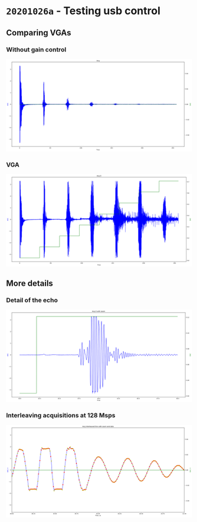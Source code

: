 # `20201026a` - Testing usb control

## Comparing VGAs

### Without gain control

![](/matty/20201026a/images/no_vga.png)

### VGA

![](/matty/20201026a/images/vga.png)

## More details

### Detail of the echo

![](/matty/20201026a/images/ping.png)

### Interleaving acquisitions at 128 Msps

![](/matty/20201026a/images/128msps.png)
